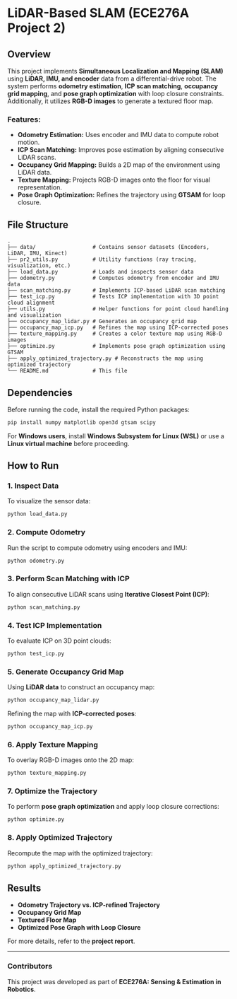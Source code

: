 # LiDAR-Based SLAM (ECE276A Project 2)

## Overview
This project implements **Simultaneous Localization and Mapping (SLAM)** using **LiDAR, IMU, and encoder** data from a differential-drive robot. The system performs **odometry estimation**, **ICP scan matching**, **occupancy grid mapping**, and **pose graph optimization** with loop closure constraints. Additionally, it utilizes **RGB-D images** to generate a textured floor map.

### Features:
- **Odometry Estimation:** Uses encoder and IMU data to compute robot motion.
- **ICP Scan Matching:** Improves pose estimation by aligning consecutive LiDAR scans.
- **Occupancy Grid Mapping:** Builds a 2D map of the environment using LiDAR data.
- **Texture Mapping:** Projects RGB-D images onto the floor for visual representation.
- **Pose Graph Optimization:** Refines the trajectory using **GTSAM** for loop closure.

## File Structure
```
.
├── data/                  # Contains sensor datasets (Encoders, LiDAR, IMU, Kinect)
├── pr2_utils.py           # Utility functions (ray tracing, visualization, etc.)
├── load_data.py           # Loads and inspects sensor data
├── odometry.py            # Computes odometry from encoder and IMU data
├── scan_matching.py       # Implements ICP-based LiDAR scan matching
├── test_icp.py            # Tests ICP implementation with 3D point cloud alignment
├── utils.py               # Helper functions for point cloud handling and visualization
├── occupancy_map_lidar.py # Generates an occupancy grid map
├── occupancy_map_icp.py   # Refines the map using ICP-corrected poses
├── texture_mapping.py     # Creates a color texture map using RGB-D images
├── optimize.py            # Implements pose graph optimization using GTSAM
├── apply_optimized_trajectory.py # Reconstructs the map using optimized trajectory
└── README.md              # This file
```

## Dependencies
Before running the code, install the required Python packages:

```bash
pip install numpy matplotlib open3d gtsam scipy
```

For **Windows users**, install **Windows Subsystem for Linux (WSL)** or use a **Linux virtual machine** before proceeding.

## How to Run

### 1. Inspect Data
To visualize the sensor data:

```bash
python load_data.py
```

### 2. Compute Odometry
Run the script to compute odometry using encoders and IMU:

```bash
python odometry.py
```

### 3. Perform Scan Matching with ICP
To align consecutive LiDAR scans using **Iterative Closest Point (ICP)**:

```bash
python scan_matching.py
```

### 4. Test ICP Implementation
To evaluate ICP on 3D point clouds:

```bash
python test_icp.py
```

### 5. Generate Occupancy Grid Map
Using **LiDAR data** to construct an occupancy map:

```bash
python occupancy_map_lidar.py
```

Refining the map with **ICP-corrected poses**:

```bash
python occupancy_map_icp.py
```

### 6. Apply Texture Mapping
To overlay RGB-D images onto the 2D map:

```bash
python texture_mapping.py
```

### 7. Optimize the Trajectory
To perform **pose graph optimization** and apply loop closure corrections:

```bash
python optimize.py
```

### 8. Apply Optimized Trajectory
Recompute the map with the optimized trajectory:

```bash
python apply_optimized_trajectory.py
```

## Results
- **Odometry Trajectory vs. ICP-refined Trajectory**
- **Occupancy Grid Map**
- **Textured Floor Map**
- **Optimized Pose Graph with Loop Closure**

For more details, refer to the **project report**.

---

### Contributors
This project was developed as part of **ECE276A: Sensing & Estimation in Robotics**.

